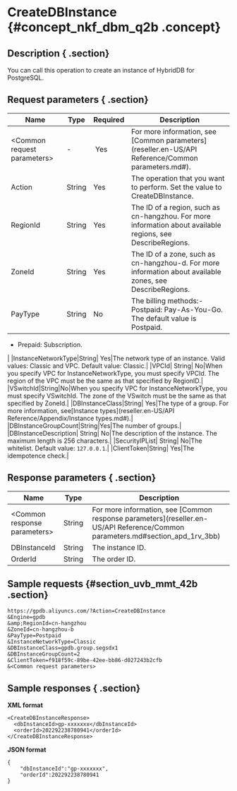 # CreateDBInstance {#concept_nkf_dbm_q2b .concept}

## Description { .section}

You can call this operation to create an instance of HybridDB for PostgreSQL.

## Request parameters { .section}

|Name|Type|Required| Description|
|----|----|--------|------------|
|<Common request parameters\>|-| Yes|For more information, see [Common parameters](reseller.en-US/API Reference/Common parameters.md#).|
|Action|String|Yes|The operation that you want to perform. Set the value to CreateDBInstance.|
|RegionId|String|Yes|The ID of a region, such as cn-hangzhou. For more information about available regions, see DescribeRegions.|
|ZoneId|String|Yes|The ID of a zone, such as cn-hangzhou-d. For more information about available zones, see DescribeRegions.|
|PayType|String|No|The billing methods:-   Postpaid: Pay-As-You-Go. The default value is Postpaid.
-   Prepaid: Subscription.

|
|InstanceNetworkType|String| Yes|The network type of an instance. Valid values: Classic and VPC. Default value: Classic.|
|VPCId| String| No|When you specify VPC for InstanceNetworkType, you must specify VPCId. The region of the VPC must be the same as that specified by RegionID.|
|VSwitchId|String|No|When you specify VPC for InstanceNetworkType, you must specify VSwitchId. The zone of the VSwitch must be the same as that specified by ZoneId.|
|DBInstanceClass|String| Yes|The type of a group. For more information, see[Instance types](reseller.en-US/API Reference/Appendix/Instance types.md#).|
|DBInstanceGroupCount|String|Yes|The number of groups.|
|DBInstanceDescription| String| No|The description of the instance. The maximum length is 256 characters.|
|SecurityIPList| String| No|The whitelist. Default value: `127.0.0.1`.|
|ClientToken|String| Yes|The idempotence check.|

## Response parameters { .section}

|Name|Type |Description|
|----|-----|-----------|
|<Common response parameters\>|String|For more information, see [Common response parameters](reseller.en-US/API Reference/Common parameters.md#section_apd_1rv_3bb)|
|DBInstanceId|String |The instance ID.|
|OrderId|String |The order ID.|

## Sample requests {#section_uvb_mmt_42b .section}

```
https://gpdb.aliyuncs.com/?Action=CreateDBInstance
&Engine=gpdb
&amp;RegionId=cn-hangzhou
&ZoneId=cn-hangzhou-b
&PayType=Postpaid
&InstanceNetworkType=Classic
&DBInstanceClass=gpdb.group.segsdx1
&DBInstanceGroupCount=2
&ClientToken=f918f59c-89be-42ee-bb86-d027243b2cfb
&<Common request parameters>
```

## Sample responses { .section}

**XML format**

```
<CreateDBInstanceResponse>
  <dbInstanceId>gp-xxxxxxx</dbInstanceId>
  <orderId>202292238780941</orderId>
</CreateDBInstanceResponse>
```

**JSON format**

```
{
	"dbInstanceId":"gp-xxxxxxx",
	"orderId":202292238780941
}
```

